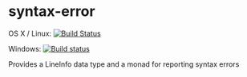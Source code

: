 # syntax-error

OS X / Linux: [![Build Status](https://travis-ci.org/unitb/syntax-error.svg?branch=master)](https://travis-ci.org/unitb/syntax-error)

Windows: [![Build status](https://ci.appveyor.com/api/projects/status/37i2cwhhopa7hkmo?svg=true)](https://ci.appveyor.com/project/cipher1024/syntax-error)

Provides a LineInfo data type and a monad for reporting syntax errors
